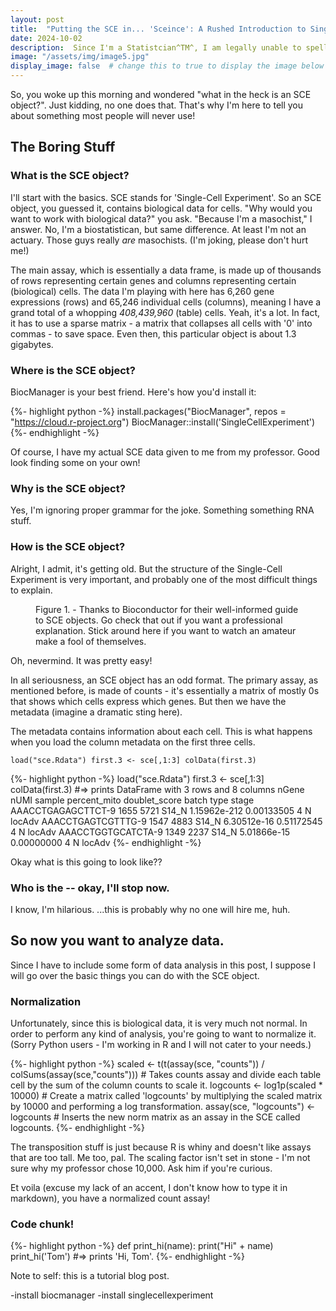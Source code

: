 ```yaml
---
layout: post
title:  "Putting the SCE in... 'Sceince': A Rushed Introduction to Single Cell Experiments"
date: 2024-10-02
description:  Since I'm a Statistcian^TM^, I am legally unable to spell. Anyways, this is a brief introduction to using and analyzing SCE objects in R.   
image: "/assets/img/image5.jpg"
display_image: false  # change this to true to display the image below the banner 
---
```

<p class="intro"><span class="dropcap">S</span>o, you woke up this morning and wondered "what in the heck is an SCE object?". Just kidding, no one does that. That's why I'm here to tell you about something most people will never use!</p>

## The Boring Stuff
### What is the SCE object?

I'll start with the basics. SCE stands for 'Single-Cell Experiment'. So an SCE object, you guessed it, contains biological data for cells. "Why would you want to work with biological data?" you ask. "Because I'm a masochist," I answer. No, I'm a biostatistican, but same difference. At least I'm not an actuary. Those guys really *are* masochists. (I'm joking, please don't hurt me!)

The main assay, which is essentially a data frame, is made up of thousands of rows representing certain genes and columns representing certain (biological) cells. The data I'm playing with here has 6,260 gene expressions (rows) and 65,246 individual cells (columns), meaning I have a grand total of a whopping *408,439,960* (table) cells. Yeah, it's a lot. In fact, it has to use a sparse matrix - a matrix that collapses all cells with '0' into commas - to save space. Even then, this particular object is about 1.3 gigabytes.

### Where is the SCE object?

BiocManager is your best friend. Here's how you'd install it:

{%- highlight python -%}
install.packages("BiocManager", repos = "https://cloud.r-project.org")
BiocManager::install('SingleCellExperiment')
{%- endhighlight -%}

Of course, I have my actual SCE data given to me from my professor. Good look finding some on your own!

### Why is the SCE object?

Yes, I'm ignoring proper grammar for the joke. Something something RNA stuff.

### How is the SCE object?

Alright, I admit, it's getting old. But the structure of the Single-Cell Experiment is very important, and probably one of the most difficult things to explain.

<figure>
	<img src="{{site.url}}/{{site.baseurl}}/assets/img/scestructure.png" alt=""> 
	<figcaption>Figure 1. - Thanks to Bioconductor for their well-informed guide to SCE objects. Go check that out if you want a professional explanation. Stick around here if you want to watch an amateur make a fool of themselves.</figcaption>
</figure>

Oh, nevermind. It was pretty easy!

In all seriousness, an SCE object has an odd format. The primary assay, as mentioned before, is made of counts - it's essentially a matrix of mostly 0s that shows which cells express which genes. But then we have the metadata (imagine a dramatic sting here).

The metadata contains information about each cell. This is what happens when you load the column metadata on the first three cells.

`load("sce.Rdata")
first.3 <- sce[,1:3]
colData(first.3)`

{%- highlight python -%}
load("sce.Rdata")
first.3 <- sce[,1:3]
colData(first.3)
#=> prints DataFrame with 3 rows and 8 columns
                       nGene      nUMI      sample percent_mito doublet_score       batch        type       stage
                   <integer> <numeric> <character>    <numeric>     <numeric> <character> <character> <character>
AAACCTGAGAGCTTCT-9      1655      5721       S14_N 1.15962e-212    0.00133505           4           N      locAdv
AAACCTGAGTCGTTTG-9      1547      4883       S14_N  6.30512e-16    0.51172545           4           N      locAdv
AAACCTGGTGCATCTA-9      1349      2237       S14_N  5.01866e-15    0.00000000           4           N      locAdv
{%- endhighlight -%}

Okay what is this going to look like??

### Who is the -- okay, I'll stop now.
I know, I'm hilarious. ...this is probably why no one will hire me, huh.



## So now you want to analyze data.

Since I have to include some form of data analysis in this post, I suppose I will go over the basic things you can do with the SCE object.

### Normalization

Unfortunately, since this is biological data, it is very much not normal. In order to perform any kind of analysis, you're going to want to normalize it. 
(Sorry Python users - I'm working in R and I will not cater to your needs.)

{%- highlight python -%}
scaled <- t(t(assay(sce, "counts")) / colSums(assay(sce,"counts"))) # Takes counts assay and divide each table cell by the sum of the column counts to scale it.
logcounts <- log1p(scaled * 10000) # Create a matrix called 'logcounts' by multiplying the scaled matrix by 10000 and performing a log transformation.
assay(sce, "logcounts") <- logcounts # Inserts the new norm matrix as an assay in the SCE called logcounts.
{%- endhighlight -%}

The transposition stuff is just because R is whiny and doesn't like assays that are too tall. Me too, pal. The scaling factor isn't set in stone - I'm not sure why my professor chose 10,000. Ask him if you're curious.

Et voila (excuse my lack of an accent, I don't know how to type it in markdown), you have a normalized count assay!



### Code chunk!

{%- highlight python -%}
def print_hi(name):
  print("Hi" + name)
print_hi('Tom')
#=> prints 'Hi, Tom'.
{%- endhighlight -%}

Note to self: this is a tutorial blog post.

-install biocmanager
-install singlecellexperiment
